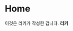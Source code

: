 # Home

이것은 리키가 작성한 겁니다.
**리키**
<!--stackedit_data:
eyJoaXN0b3J5IjpbMTU2NzAyNDcwLDIxMDI0NTI2ODgsMTQ5OD
U4MDE5Nl19
-->